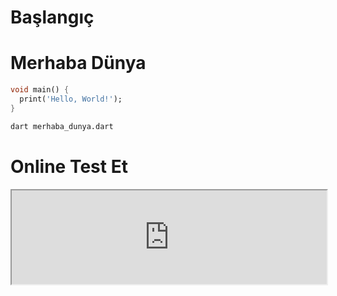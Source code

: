 # Başlangıç

# Merhaba Dünya

```dart
void main() {
  print('Hello, World!');
}
```
```sh
dart merhaba_dunya.dart
```
# Online Test Et
<iframe width="100%" src="https://dartpad.dev/embed-inline.html?id=5d70bc1889d055c7a18d35d77874af88&split=80&theme=dark"></iframe>


